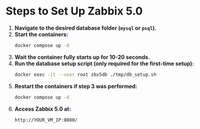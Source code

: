 # Steps to Set Up Zabbix 5.0

1. **Navigate to the desired database folder (`mysql` or `psql`).**
2. **Start the containers:**
   ```sh
   docker compose up -d
3. **Wait the container fully starts up for 10-20 seconds.**
3. **Run the database setup script (only required for the first-time setup):**
   ```sh
   docker exec -it --user root zbx5db ./tmp/db_setup.sh

4. **Restart the containers if step 3 was performed:**
   ```sh
   docker compose up -d

5. **Access Zabbix 5.0 at:**
   ```sh
   http://YOUR_VM_IP:8080/
